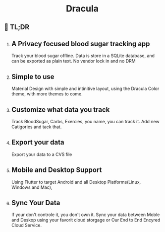 <h1 align="center">
 Dracula 
</h1>

## 🚀 TL;DR

1.  ## **A Privacy focused blood sugar tracking app**
    
    Track your blood sugar offline. Data is store in a SQLite database, 
    and can be exported as plain text. No vendor lock in and no DRM
    
2.  ## **Simple to use**

    Material Design with simple and intinitive layout, using the Dracula Color theme, with more themes to
    come. 

3.  ## **Customize what data you track**
        
    Track BloodSugar, Carbs, Exercies, you name, you can track it. Add new Catigories and tack that.  

4.  ## **Export** your data 

    Export your data to a CVS file

5.  ## Mobile and Desktop Support
    
    Using Flutter to target Android and all Desktop Platforms(Linux, Windows and Mac), 

6. ## Sync Your Data

    If your don't controle it, you don't own it. Sync your data between Moble and Deskop using your 
    favorit cloud storgage or Our End to End Encyred Cloud Service. 

